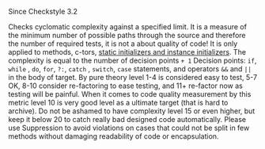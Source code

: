 Since Checkstyle 3.2

Checks cyclomatic complexity against a specified limit. It is a measure of the minimum number of possible paths through the source and therefore the number of required tests, it is not a about quality of code! It is only applied to methods, c-tors, [static initializers and instance initializers][].
The complexity is equal to the number of decision points `+ 1` Decision points: `if`, `while` , `do`, `for`, `?:`, `catch` , `switch`, `case` statements, and operators `&&` and `||` in the body of target.
By pure theory level 1-4 is considered easy to test, 5-7 OK, 8-10 consider re-factoring to ease testing, and 11+ re-factor now as testing will be painful.
When it comes to code quality measurement by this metric level 10 is very good level as a ultimate target (that is hard to archive). Do not be ashamed to have complexity level 15 or even higher, but keep it below 20 to catch really bad designed code automatically.
Please use Suppression to avoid violations on cases that could not be split in few methods without damaging readability of code or encapsulation.



[static initializers and instance initializers]: https://docs.oracle.com/javase/tutorial/java/javaOO/initial.html